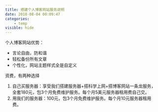 ```yaml
---
title: 搭建个人博客网站服务说明
date: 2018-08-04 00:09:47
categories:
    - temp
visible: hide
---
```


个人博客网站优势：
- 言论自由，防和谐
- 轻松备份所有文章
- 个性化，网站主题样式全是自定义



资费，有两种选择

1. 自己买服务器：享受我们搭建服务器+搭科学上网+搭博客网站一条龙服务，全套180元，包3个月免费维护服务。每个月5美元服务器租用费自己交。
2. 用我们的服务器：100元，包3个月免费维护服务。每个月10元服务器租用费。

